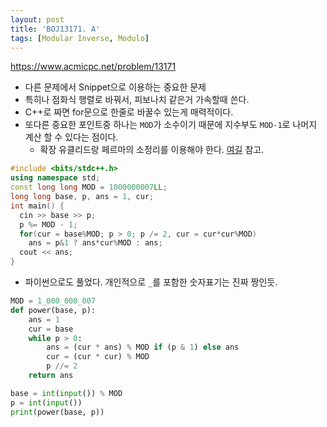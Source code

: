 ```yaml
---
layout: post
title: 'BOJ13171. A'
tags: [Modular Inverse, Modulo]
---
```


<https://www.acmicpc.net/problem/13171>

- 다른 문제에서 Snippet으로 이용하는 중요한 문제
- 특히나 점화식 행렬로 바꿔서, 피보나치 같은거 가속할때 쓴다.
- C++로 짜면 for문으로 한줄로 바꿀수 있는게 매력적이다.
- 또다른 중요한 포인트중 하나는 `MOD`가 소수이기 때문에 지수부도 `MOD-1`로 나머지 계산 할 수 있다는 점이다.
  - 확장 유클리드랑 페르마의 소정리를 이용해야 한다. [여길](https://www.acmicpc.net/blog/view/29) 참고.

```c++
#include <bits/stdc++.h>
using namespace std;
const long long MOD = 1000000007LL;
long long base, p, ans = 1, cur;
int main() {
  cin >> base >> p;
  p %= MOD - 1;
  for(cur = base%MOD; p > 0; p /= 2, cur = cur*cur%MOD)
    ans = p&1 ? ans*cur%MOD : ans;
  cout << ans;
}
```

- 파이썬으로도 풀었다. 개인적으로 `_`를 포함한 숫자표기는 진짜 짱인듯.

```python
MOD = 1_000_000_007
def power(base, p):
    ans = 1
    cur = base
    while p > 0:
        ans = (cur * ans) % MOD if (p & 1) else ans
        cur = (cur * cur) % MOD
        p //= 2
    return ans

base = int(input()) % MOD
p = int(input())
print(power(base, p))
```